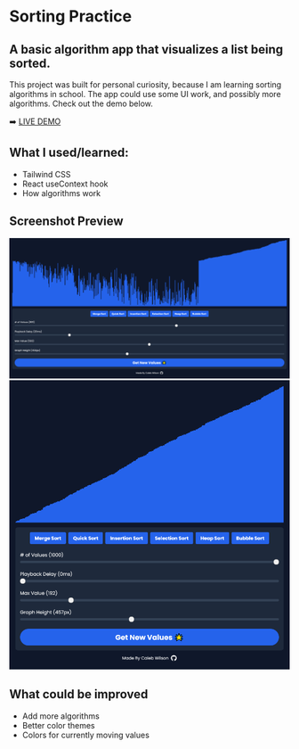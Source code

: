 # Sorting Practice

## A basic algorithm app that visualizes a list being sorted.

This project was built for personal curiosity, because I am learning sorting algorithms in school. The app could use some UI work, and possibly more algorithms. Check out the demo below.

➡️ [LIVE DEMO](https://azboss2021.github.io/sorting-practice/)

## What I used/learned:

* Tailwind CSS
* React useContext hook
* How algorithms work

## Screenshot Preview

![screenshot](./sorting1.png?raw=true)
![screenshot](./sorting2.png?raw=true)

## What could be improved

* Add more algorithms
* Better color themes
* Colors for currently moving values
